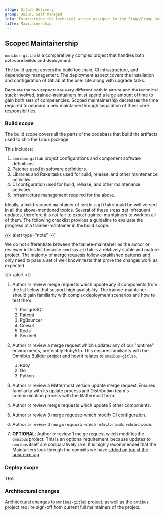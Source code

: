 ```yaml
---
stage: GitLab Delivery
group: Build, Self Managed
info: To determine the technical writer assigned to the Stage/Group associated with this page, see https://about.gitlab.com/handbook/product/ux/technical-writing/#assignments
title: Maintainership
---
```


## Scoped Maintainership

`omnibus-gitlab` is a comparatively complex project that handles both software
builds and deployment.

The build aspect covers the build toolchain, CI infrastructure, and dependency
management. The deployment aspect covers the installation and configuration of
GitLab at the user site along with upgrade tasks.

Because the two aspects are very different both in nature and the technical
stack involved, trainee-maintainers must spend a large amount of time to gain
both sets of competencies. Scoped maintainership decreases the time required
to onboard a new maintainer through separation of these core responsibilities.

### Build scope

The build scope covers all the parts of the codebase that build the artifacts
used to ship the Linux package.

This includes:

1. `omnibus-gitlab` project configurations and component software definitions.
1. Patches used in software definitions.
1. Libraries and Rake tasks used for build, release, and other maintenance
   activities.
1. CI configuration used for build, release, and other maintenance activities.
1. Infrastructure management required for the above.

Ideally, a build-scoped maintainer of `omnibus-gitlab` should be
well versed in all the above-mentioned topics. Several of these areas
get infrequent updates, therefore it is not fair to expect trainee-maintainers
to work on all of them. The following checklist provides a guideline to evaluate
the progress of a trainee-maintainer in the build scope.

{{< alert type="note" >}}

We do not differentiate between the trainee-maintainer as the author
or reviewer in this list because `omnibus-gitlab` is a relatively stable
and mature project. The majority of merge requests follow established
patterns and only need to pass a set of well known tests that prove
the changes work as expected.

{{< /alert >}}

1. Author or review merge requests which update any 3 components from the list below that
   support high availability. The trainee-maintainer should gain familiarity with complex
   deployment scenarios and how to test them.

     1. PostgreSQL
     1. Patroni
     1. PgBouncer
     1. Consul
     1. Redis
     1. Sentinel

1. Author or review a merge request which updates any of our "runtime" environments, preferably
   Ruby/Go. This ensures familiarity with the
   [Omnibus Builder](https://gitlab.com/gitlab-org/gitlab-omnibus-builder)
   project and how it relates to `omnibus-gitlab`.

     1. Ruby
     1. Go
     1. Python

1. Author or review a Mattermost version update merge request. Ensures familiarity with its update
   process and Distribution team's communication process with the Mattermost team.

1. Author or review merge requests which update 5 other components.

1. Author or review 3 merge requests which modify CI configuration.

1. Author or review 3 merge requests which refactor build related code.

1. **OPTIONAL**: Author or review 1 merge request which modifies the `omnibus` project. This
   is an optional requirement, because updates to `omnibus` itself are
   comparatively rare. It is highly recommended that the Maintainers look through
   the commits we have [added on top of the upstream tag](https://gitlab.com/gitlab-org/omnibus/-/compare/9.0.19...9.0.19-stable).

### Deploy scope

TBA

### Architectural changes

Architectural changes to `omnibus-gitlab` project, as well as the `omnibus`
project require sign-off from current full maintainers of the project.
